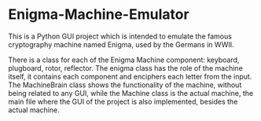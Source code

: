 # Enigma-Machine-Emulator

This is a Python GUI project which is intended to emulate the famous cryptography machine named Enigma, used by the Germans in WWII.

There is a class for each of the Enigma Machine component: keyboard, plugboard, rotor, reflector. The enigma class has the role of the machine itself, it contains each component and enciphers each letter from the input. The MachineBrain class shows the functionality of the machine, without being related to any GUI, while the Machine class is the actual machine, the main file where the GUI of the project is also implemented, besides the actual machine.
